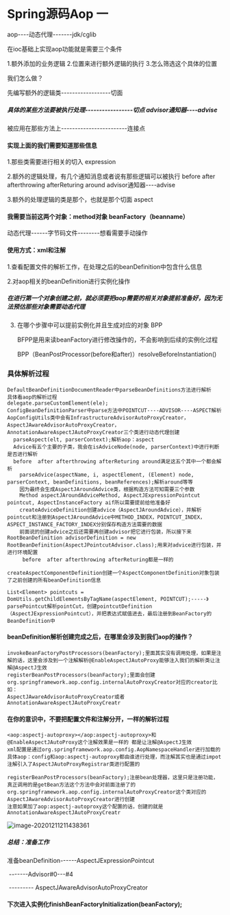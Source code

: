 

# Spring源码Aop 一

aop----动态代理-------jdk/cglib

在ioc基础上实现aop功能就是需要三个条件

1.额外添加的业务逻辑 2.位置来进行额外逻辑的执行 3.怎么筛选这个具体的位置

我们怎么做？

先编写额外的逻辑类------------------切面

##### 具体的某些方法要被执行处理-----------------切点  advisor通知器----advise

被应用在那些方法上------------------------连接点

#### 实现上面的我们需要知道那些信息

1.那些类需要进行相关的切入  expression

2.额外的逻辑处理，有几个通知消息或者说有那些逻辑可以被执行 before  after afterthrowing afterReturing around advisor通知器----advise

3.额外的处理逻辑的类是那个，也就是那个切面  aspect

#### 我需要当前这两个对象：method对象  beanFactory（beanname）

动态代理------字节码文件--------想看需要手动操作

#### 使用方式：xml和注解

1.查看配置文件的解析工作，在处理之后的beanDefinition中包含什么信息

2.对aop相关的beanDefinition进行实例化操作

##### 在进行第一个对象创建之前，就必须要把aop需要的相关对象提前准备好，因为无法预估那些对象需要动态代理

3. 在哪个步骤中可以提前实例化并且生成对应的对象 BPP

   BFPP是用来读beanFactory进行修改操作的，不会影响到后续的实例化过程

   BPP（BeanPostProcessor(before和after)）resolveBeforeInstantiation()

### 具体解析过程

```
DefaultBeanDefinitionDocumentReader中parseBeanDefinitions方法进行解析
具体看aop的解析过程
delegate.parseCustomElement(ele);
ConfigBeanDefinitionParser中parse方法中POINTCUT----ADVISOR----ASPECT解析
AopConfigUtils类中会有InfrastructureAdvisorAutoProxyCreator，AspectJAwareAdvisorAutoProxyCreator，AnnotationAwareAspectJAutoProxyCreator三个类进行动态代理创建
  parseAspect(elt, parserContext);解析aop：aspect
  Advice有五个主要的子类，我会在isAdviceNode(node, parserContext)中进行判断是否进行解析
  before  after afterthrowing afterReturing around满足这五个其中一个都会解析
  	parseAdvice(aspectName, i, aspectElement, (Element) node, parserContext, beanDefinitions, beanReferences);解析around等等
  	因为最终会生成AspectJAroundAdvice类，根据构造方法可知需要三个参数
  	Method aspectJAroundAdviceMethod, AspectJExpressionPointcut pointcut, AspectInstanceFactory aif所以需要提前给他准备好
  	createAdviceDefinition创建advice（AspectJAroundAdvice），并解析pointcut和注册到AspectJAroundAdvice中METHOD_INDEX，POINTCUT_INDEX，ASPECT_INSTANCE_FACTORY_INDEX分别保存构造方法需要的数据
  	前面说的创建advice之后还需要再创建advisor把它进行包装，所以接下来RootBeanDefinition advisorDefinition = new RootBeanDefinition(AspectJPointcutAdvisor.class);用来对advice进行包装，并进行环境配置
  	 before  after afterthrowing afterReturing都是一样的
```

```
createAspectComponentDefinition创建一个AspectComponentDefinition对象包装了之前创建的所有beanDefinition信息
```

```
List<Element> pointcuts = DomUtils.getChildElementsByTagName(aspectElement, POINTCUT);-----》parsePointcut解析pointCut，创建pointcutDefinition（AspectJExpressionPointcut），并把表达式赋值进去，最后注册到BeanFactory的BeanDefinition中
```

#### beanDefinition解析创建完成之后，在哪里会涉及到我们aop的操作？

```
invokeBeanFactoryPostProcessors(beanFactory);里面其实没有调用处理，如果是注解的话，这里会涉及到一个注解解析@EnableAspectJAutoProxy能够注入我们的解析类让注解@AspectJ生效
registerBeanPostProcessors(beanFactory);里面会创建org.springframework.aop.config.internalAutoProxyCreator对应的creator比如：
AspectJAwareAdvisorAutoProxyCreator或者AnnotationAwareAspectJAutoProxyCreatr
```

#### 在你的意识中，不要把配置文件和注解分开，一样的解析过程

```
<aop:aspectj-autoproxy></aop:aspectj-autoproxy>和@EnableAspectJAutoProxy这个注解效果是一样的 都是让注解@AspectJ生效
xml配置是通过org.springframework.aop.config.AopNamespaceHandler进行加载的具体aop：config和aop:aspectj-autoproxy都由谁进行处理，而注解其实也是通过impot注解引入了AspectJAutoProxyRegistrar类进行配置的
```

```
registerBeanPostProcessors(beanFactory);注册bean处理器，这里只是注册功能，真正调用的是getBean方法这个方法中会对前面注册了的org.springframework.aop.config.internalAutoProxyCreator这个类对应的AspectJAwareAdvisorAutoProxyCreator进行创建
注意如果加了aop:aspectj-autoproxy这个配置的话，创建的就是AnnotationAwareAspectJAutoProxyCreatr
```



![image-20201211211438361](D:\GitHub\myProject\spring-springboot源码学习\五期源码课总结\iamges\image-20201211211438361.png)

##### 总结：准备工作

准备beanDefinition------AspectJExpressionPointcut

​								  -------Advisor#0---#4

​							     --------- AspectJAwareAdvisorAutoProxyCreator



#### 下次进入实例化finishBeanFactoryInitialization(beanFactory);



































